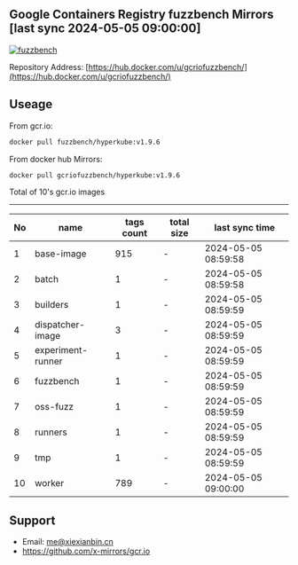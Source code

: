 Google Containers Registry fuzzbench Mirrors [last sync 2024-05-05 09:00:00]
-------

[![fuzzbench](https://github.com/x-mirrors/gcr.io/actions/workflows/gcr.io-fuzzbench.yml/badge.svg?branch=main)](https://github.com/x-mirrors/gcr.io/actions/workflows/gcr.io-fuzzbench.yml)

Repository Address: [https://hub.docker.com/u/gcriofuzzbench/](https://hub.docker.com/u/gcriofuzzbench/)

Useage
-------

From gcr.io:
```bash
docker pull fuzzbench/hyperkube:v1.9.6
```

From docker hub Mirrors:
```bash
docker pull gcriofuzzbench/hyperkube:v1.9.6
```

Total of 10's gcr.io images

-------

| No  | name | tags count | total size | last sync time |
| --- | ----- | ---------- | ---------- | -------------- |
| 1 | base-image | 915 | - | 2024-05-05 08:59:58 |
| 2 | batch | 1 | - | 2024-05-05 08:59:58 |
| 3 | builders | 1 | - | 2024-05-05 08:59:59 |
| 4 | dispatcher-image | 3 | - | 2024-05-05 08:59:59 |
| 5 | experiment-runner | 1 | - | 2024-05-05 08:59:59 |
| 6 | fuzzbench | 1 | - | 2024-05-05 08:59:59 |
| 7 | oss-fuzz | 1 | - | 2024-05-05 08:59:59 |
| 8 | runners | 1 | - | 2024-05-05 08:59:59 |
| 9 | tmp | 1 | - | 2024-05-05 08:59:59 |
| 10 | worker | 789 | - | 2024-05-05 09:00:00 |

Support
-------

- Email: me@xiexianbin.cn
- https://github.com/x-mirrors/gcr.io